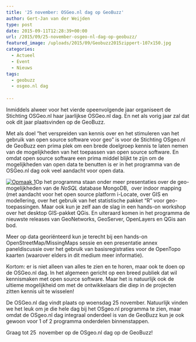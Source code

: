 ```yaml
---
title: '25 november: OSGeo.nl dag op GeoBuzz'
author: Gert-Jan van der Weijden
type: post
date: 2015-09-11T12:28:39+00:00
url: /2015/09/25-november-osgeo-nl-dag-op-geobuzz/
featured_image: /uploads/2015/09/Geobuzz2015zippert-107x150.jpg
categories:
  - Actueel
  - Event
  - Nieuws
tags:
  - geobuzz
  - osgeo.nl dag

---
```

Inmiddels alweer voor het vierde opeenvolgende jaar organiseert de Stichting OSGeo.nl haar jaarlijkse OSGeo.nl dag. En net als vorig jaar zal dat ook dit jaar plaatsvinden op de GeoBuzz.

Met als doel &#8220;het verspreiden van kennis over en het stimuleren van het gebruik van open source software voor geo&#8221; is voor de Stichting OSgeo.nl de GeoBuzz een prima plek om een brede doelgroep kennis te laten nemen van de mogelijkheden van het toepassen van open source software. En omdat open source software een prima middel blijkt te zijn om de mogelijkheden van open data te benutten is er in het programma van de OSGeo.nl dag ook veel aandacht voor open data.

[<img loading="lazy" class="alignleft size-medium wp-image-885" src="/uploads/2015/09/Geobuzz2015zippert-214x300.jpg" alt="Opmaak 1" width="214" height="300" srcset="/uploads/2015/09/Geobuzz2015zippert-214x300.jpg 214w, /uploads/2015/09/Geobuzz2015zippert-731x1024.jpg 731w, /uploads/2015/09/Geobuzz2015zippert-107x150.jpg 107w" sizes="(max-width: 214px) 100vw, 214px" />][1]Op het programma staan onder meer presentaties over de geo-mogelijkheden van de _NoSQL_ database MongoDB,  over indoor mapping (met aandacht voor het open source platform i-Locate, over GIS en modellering, over het gebruik van het statistische pakket &#8220;R&#8221; voor geo-toepassingen. Maar ook kun je zelf aan de slag in een hands-on workshop over het desktop GIS-pakket QGis. En uiteraard komen in het programma de nieuwste releases van GeoNetworks, GeoServer, OpenLayers en QGis aan bod.

Meer op data georiënteerd kun je terecht bij een hands-on OpenStreetMap/MissingMaps sessie en een presentatie annex paneldiscussie over het gebruik van basisregistraties voor de OpenTopo kaarten (waarover elders in dit medium meer informatie).

Kortom: er is niet alleen van alles te zien en te horen, maar ook te doen op de OSGeo.nl dag. In het algemeen gericht op een breed publiek dat wil kennismaken met open source software. Maar het is natuurlijk ook de ultieme mogelijkheid om met de ontwikkelaars die diep in de projecten zitten kennis uit te wisselen!

De OSGeo.nl dag vindt plaats op woensdag 25 november. Natuurlijk vinden we het leuk om je die hele dag bij het OSgeo.nl programma te zien, maar omdat de OSgeo.nl dag integraal onderdeel is van de GeoBuzz kun je ook gewoon voor 1 of 2 programma onderdelen binnenstappen.

Graag tot 25  november op de OSgeo.nl dag op de GeoBuzz!

 [1]: /uploads/2015/09/Geobuzz2015zippert.jpg